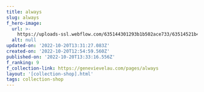 ```yaml
---
title: always
slug: always
f_hero-image:
  url: >-
    https://uploads-ssl.webflow.com/635144301293b1b502ace733/63514521b47261d3db1e85f9_alwaysremember.jpg
  alt: null
updated-on: '2022-10-20T13:31:27.083Z'
created-on: '2022-10-20T12:54:59.560Z'
published-on: '2022-10-20T13:33:16.556Z'
f_ranking: 9
f_collection-link: https://genevievelau.com/pages/always
layout: '[collection-shop].html'
tags: collection-shop
---
```



